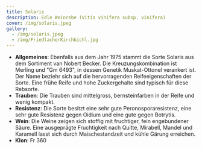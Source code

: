 ```yaml
---
title: Solaris
description: Edle Weinrebe (Vitis vinifera subsp. vinifera)
cover: /img/solaris.jpeg
gallery:
  - /img/solaris.jpeg
  - /img/FriedlacherKirchbichl.jpg
---
```

* **Allgemeines**: Ebenfalls aus dem Jahr 1975 stammt die Sorte Solaris aus dem Sortiment van Nobert Becker. Die Kreuzungskombination ist Merling und "Gm 6493", in dessen Genetik Muskat-Ottonel verankert ist. Der Name beziehr sich auf die hervorragenden Reifeeigenschaften der Sorte. Eine frühe Reife und hohe Zuckergehalte sind typisch für diese Rebsorte.
* **Trauben**: Die Trauben sind mittelgross, bernsteinfarben in der Reife und wenig kompakt.
* **Resistenz**: Die Sorte besitzt eine sehr gute Peronosporaresistenz, eine sehr gute Resistenz gegen Oidium und eine gute gegen Botrytis.
* **Wein**: Die Weine zeigen sich stoffig mit fruchtiger, fein engebundener Säure. Eine ausgeprägte Fruchtigkeit nach Quitte, Mirabell, Mandel und Karamell lasst sich durch Maischestandzeit und kühle Gärung erreichen.
* **Klon**: Fr 360
